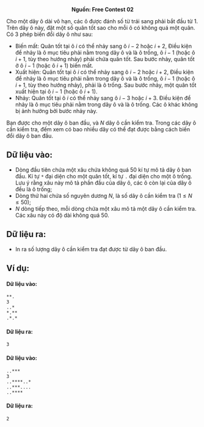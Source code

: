**<center>Nguồn:  Free Contest 02</center>**

Cho một dãy ô dài vô hạn, các ô được đánh số từ trái sang phải bắt đầu từ $1$. Trên dãy ô này, đặt một số quân tốt sao cho mỗi ô có không quá một quân. Có $3$ phép biến đổi dãy ô như sau:
- Biến mất: Quân tốt tại ô $i$ có thể nhảy sang ô $i-2$ hoặc $i+2$, Điều kiện để nhảy là ô mục tiêu phải nằm trong dãy ô và là ô trống, ô $i-1$ (hoặc ô $i+1$, tùy theo hướng nhảy) phải chứa quân tốt. Sau bước nhảy, quân tốt ở ô $i-1$ (hoặc ô $i+1$) biến mất.
- Xuất hiện: Quân tốt tại ô $i$ có thể nhảy sang ô $i-2$ hoặc $i+2$, Điều kiện để nhảy là ô mục tiêu phải nằm trong dãy ô và là ô trống, ô $i-1$ (hoặc ô $i+1$, tùy theo hướng nhảy), phải là ô trống. Sau bước nhảy, một quân tốt xuất hiện tại ô $i-1$ (hoặc ô $i+1$).
- Nhảy: Quân tốt tại ô $i$ có thể nhảy sang ô $i-3$ hoặc $i+3$. Điều kiện để nhảy là ô mục tiêu phải nằm trong dãy ô và là ô trống. Các ô khác không bị ảnh hưởng bởi bước nhảy này.

Bạn được cho một dãy ô ban đầu, và $N$ dãy ô cần kiểm tra. Trong các dãy ô cần kiểm tra, đếm xem có bao nhiều dãy có thể đạt được bằng cách biến đổi dãy ô ban đầu.

## Dữ liệu vào:
- Dòng đầu tiên chứa một xâu chứa không quá $50$ kí tự mô tả dãy ô ban đầu. Kí tự `*` đại diện cho một quân tốt, kí tự `.` đại diện cho một ô trống. Lưu ý rằng xâu này mô tả phần đầu của dãy ô, các ô còn lại của dãy ô đều là ô trống;
- Dòng thứ hai chứa số nguyên dương $N$, là số dãy ô cần kiểm tra $(1 ≤ N ≤ 50)$;
- $N$ dòng tiếp theo, mỗi dòng chứa một xâu mô tả một dãy ô cần kiểm tra. Các xâu này có độ dài không quá $50$.

## Dữ liệu ra:
- In ra số lượng dãy ô cần kiểm tra đạt được từ dãy ô ban đầu.

## Ví dụ:
#### Dữ liệu vào:
```
**.
3
..*
*.**
.*.*
```

#### Dữ liệu ra:
```
3
```

#### Dữ liệu vào:
```
..***
3
..****..*
..***....
..****
```

#### Dữ liệu ra:
```
2
```